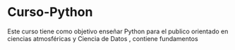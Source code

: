 # Curso-Python
Este curso tiene como objetivo enseñar Python para el publico orientado en ciencias atmosféricas y Ciencia de Datos  , contiene fundamentos 
